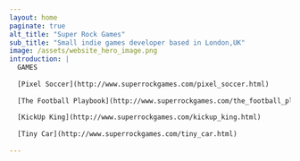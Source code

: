 ```yaml
---
layout: home
paginate: true
alt_title: "Super Rock Games"
sub_title: "Small indie games developer based in London,UK"
image: /assets/website_hero_image.png
introduction: |
  GAMES
  
  [Pixel Soccer](http://www.superrockgames.com/pixel_soccer.html)
  
  [The Football Playbook](http://www.superrockgames.com/the_football_playbook.html)
  
  [KickUp King](http://www.superrockgames.com/kickup_king.html)
  
  [Tiny Car](http://www.superrockgames.com/tiny_car.html)
  
---
```




